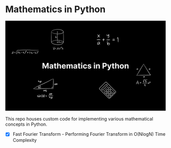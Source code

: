 # Mathematics in Python

![Mathematics in Python](https://github.com/PragyanSubedi/MathInPython/blob/main/assets/cover.png)

This repo houses custom code for implementing various mathematical concepts in Python.

- [x] Fast Fourier Transform - Performing Fourier Transform in O(NlogN) Time Complexity
